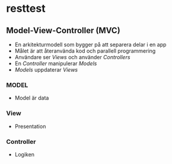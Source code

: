 # resttest

## Model-View-Controller (MVC)
* En arkitekturmodell som bygger på att separera delar i en app
* Målet är att återanvända kod och parallell programmering
* Användare ser _Views_ och använder _Controllers_
* En _Controller_ manipulerar _Models_
* _Models_ uppdaterar _Views_

### MODEL
* Model är data

### View
* Presentation

### Controller
* Logiken

